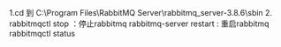1.cd 到 C:\Program Files\RabbitMQ Server\rabbitmq_server-3.8.6\sbin
2. rabbitmqctl stop ：停止rabbitmq
   rabbitmq-server restart : 重启rabbitmq
   rabbitmqctl status